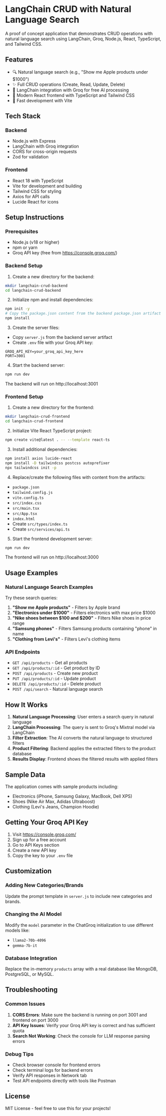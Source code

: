 # LangChain CRUD with Natural Language Search

A proof of concept application that demonstrates CRUD operations with natural language search using LangChain, Groq, Node.js, React, TypeScript, and Tailwind CSS.

## Features

- 🔍 Natural language search (e.g., "Show me Apple products under $1000")
- ✨ Full CRUD operations (Create, Read, Update, Delete)
- 🤖 LangChain integration with Groq for free AI processing
- 🎨 Modern React frontend with TypeScript and Tailwind CSS
- 🚀 Fast development with Vite

## Tech Stack

### Backend
- Node.js with Express
- LangChain with Groq integration
- CORS for cross-origin requests
- Zod for validation

### Frontend
- React 18 with TypeScript
- Vite for development and building
- Tailwind CSS for styling
- Axios for API calls
- Lucide React for icons

## Setup Instructions

### Prerequisites
- Node.js (v18 or higher)
- npm or yarn
- Groq API key (free from https://console.groq.com/)

### Backend Setup

1. Create a new directory for the backend:
```bash
mkdir langchain-crud-backend
cd langchain-crud-backend
```

2. Initialize npm and install dependencies:
```bash
npm init -y
# Copy the package.json content from the backend package.json artifact
npm install
```

3. Create the server files:
- Copy `server.js` from the backend server artifact
- Create `.env` file with your Groq API key:
```env
GROQ_API_KEY=your_groq_api_key_here
PORT=3001
```

4. Start the backend server:
```bash
npm run dev
```

The backend will run on http://localhost:3001

### Frontend Setup

1. Create a new directory for the frontend:
```bash
mkdir langchain-crud-frontend
cd langchain-crud-frontend
```

2. Initialize Vite React TypeScript project:
```bash
npm create vite@latest . -- --template react-ts
```

3. Install additional dependencies:
```bash
npm install axios lucide-react
npm install -D tailwindcss postcss autoprefixer
npx tailwindcss init -p
```

4. Replace/create the following files with content from the artifacts:
- `package.json`
- `tailwind.config.js`
- `vite.config.ts`
- `src/index.css`
- `src/main.tsx`
- `src/App.tsx`
- `index.html`
- Create `src/types/index.ts`
- Create `src/services/api.ts`

5. Start the frontend development server:
```bash
npm run dev
```

The frontend will run on http://localhost:3000

## Usage Examples

### Natural Language Search Examples

Try these search queries:

1. **"Show me Apple products"** - Filters by Apple brand
2. **"Electronics under $1000"** - Filters electronics with max price $1000
3. **"Nike shoes between $100 and $200"** - Filters Nike shoes in price range
4. **"Samsung phones"** - Filters Samsung products containing "phone" in name
5. **"Clothing from Levi's"** - Filters Levi's clothing items

### API Endpoints

- `GET /api/products` - Get all products
- `GET /api/products/:id` - Get product by ID
- `POST /api/products` - Create new product
- `PUT /api/products/:id` - Update product
- `DELETE /api/products/:id` - Delete product
- `POST /api/search` - Natural language search

## How It Works

1. **Natural Language Processing**: User enters a search query in natural language
2. **LangChain Processing**: The query is sent to Groq's Mixtral model via LangChain
3. **Filter Extraction**: The AI converts the natural language to structured filters
4. **Product Filtering**: Backend applies the extracted filters to the product database
5. **Results Display**: Frontend shows the filtered results with applied filters

## Sample Data

The application comes with sample products including:
- Electronics (iPhone, Samsung Galaxy, MacBook, Dell XPS)
- Shoes (Nike Air Max, Adidas Ultraboost)
- Clothing (Levi's Jeans, Champion Hoodie)

## Getting Your Groq API Key

1. Visit https://console.groq.com/
2. Sign up for a free account
3. Go to API Keys section
4. Create a new API key
5. Copy the key to your `.env` file

## Customization

### Adding New Categories/Brands
Update the prompt template in `server.js` to include new categories and brands.

### Changing the AI Model
Modify the `model` parameter in the ChatGroq initialization to use different models like:
- `llama2-70b-4096`
- `gemma-7b-it`

### Database Integration
Replace the in-memory `products` array with a real database like MongoDB, PostgreSQL, or MySQL.

## Troubleshooting

### Common Issues

1. **CORS Errors**: Make sure the backend is running on port 3001 and frontend on port 3000
2. **API Key Issues**: Verify your Groq API key is correct and has sufficient quota
3. **Search Not Working**: Check the console for LLM response parsing errors

### Debug Tips

- Check browser console for frontend errors
- Check terminal logs for backend errors
- Verify API responses in Network tab
- Test API endpoints directly with tools like Postman

## License

MIT License - feel free to use this for your projects!